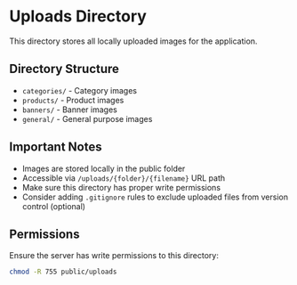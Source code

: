 # Uploads Directory

This directory stores all locally uploaded images for the application.

## Directory Structure

- `categories/` - Category images
- `products/` - Product images
- `banners/` - Banner images  
- `general/` - General purpose images

## Important Notes

- Images are stored locally in the public folder
- Accessible via `/uploads/{folder}/{filename}` URL path
- Make sure this directory has proper write permissions
- Consider adding `.gitignore` rules to exclude uploaded files from version control (optional)

## Permissions

Ensure the server has write permissions to this directory:
```bash
chmod -R 755 public/uploads
```
